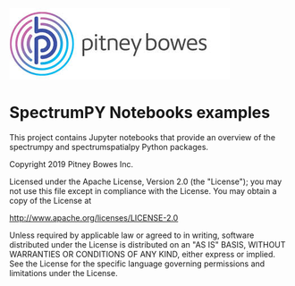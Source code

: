 ![Pitney Bowes](/PitneyBowes_Logo.jpg)
# SpectrumPY Notebooks examples

This project contains Jupyter notebooks that provide an overview of the spectrumpy and spectrumspatialpy Python packages.
 
Copyright 2019 Pitney Bowes Inc.

Licensed under the Apache License, Version 2.0 (the "License"); you may not use this file except in compliance with the License.  You may obtain a copy of the License at

<http://www.apache.org/licenses/LICENSE-2.0>

Unless required by applicable law or agreed to in writing, software distributed under the License is distributed on an "AS IS" BASIS, WITHOUT WARRANTIES OR CONDITIONS OF ANY KIND, either express or implied.  See the License for the specific language governing permissions and limitations under the License.
